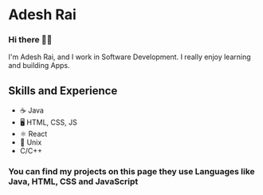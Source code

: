 # Adesh Rai

### Hi there 👋🏻
I'm Adesh Rai, and I work in Software Development. I really enjoy learning and building Apps.

## Skills and Experience
- ☕️ Java
- 🖥 HTML, CSS, JS
- ⚛ React 
- 🐧 Unix
- C/C++

### You can find my projects on this page they use Languages like Java, HTML, CSS and JavaScript

